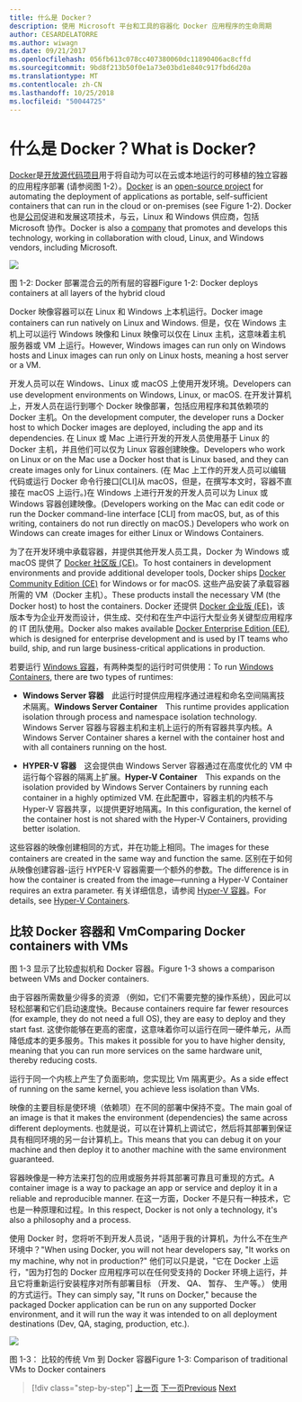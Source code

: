 ```yaml
---
title: 什么是 Docker？
description: 使用 Microsoft 平台和工具的容器化 Docker 应用程序的生命周期
author: CESARDELATORRE
ms.author: wiwagn
ms.date: 09/21/2017
ms.openlocfilehash: 056fb613c078cc407380060dc11890406ac8cffd
ms.sourcegitcommit: 9bd8f213b50f0e1a73e03bd1e840c917fbd6d20a
ms.translationtype: MT
ms.contentlocale: zh-CN
ms.lasthandoff: 10/25/2018
ms.locfileid: "50044725"
---
```

# <a name="what-is-docker"></a><span data-ttu-id="5ac05-103">什么是 Docker？</span><span class="sxs-lookup"><span data-stu-id="5ac05-103">What is Docker?</span></span>

<span data-ttu-id="5ac05-104">[Docker](https://www.docker.com/)是[开放源代码项目](https://github.com/docker/docker)用于将自动为可以在云或本地运行的可移植的独立容器的应用程序部署 (请参阅图 1-2）。</span><span class="sxs-lookup"><span data-stu-id="5ac05-104">[Docker](https://www.docker.com/) is an [open-source project](https://github.com/docker/docker) for automating the deployment of applications as portable, self-sufficient containers that can run in the cloud or on-premises (see Figure 1-2).</span></span> <span data-ttu-id="5ac05-105">Docker 也是[公司](https://www.docker.com/)促进和发展这项技术，与云，Linux 和 Windows 供应商，包括 Microsoft 协作。</span><span class="sxs-lookup"><span data-stu-id="5ac05-105">Docker is also a [company](https://www.docker.com/) that promotes and develops this technology, working in collaboration with cloud, Linux, and Windows vendors, including Microsoft.</span></span>

![](./media/image2.png)

<span data-ttu-id="5ac05-106">图 1-2: Docker 部署混合云的所有层的容器</span><span class="sxs-lookup"><span data-stu-id="5ac05-106">Figure 1-2: Docker deploys containers at all layers of the hybrid cloud</span></span>

<span data-ttu-id="5ac05-107">Docker 映像容器可以在 Linux 和 Windows 上本机运行。</span><span class="sxs-lookup"><span data-stu-id="5ac05-107">Docker image containers can run natively on Linux and Windows.</span></span> <span data-ttu-id="5ac05-108">但是，仅在 Windows 主机上可以运行 Windows 映像和 Linux 映像可以仅在 Linux 主机，这意味着主机服务器或 VM 上运行。</span><span class="sxs-lookup"><span data-stu-id="5ac05-108">However, Windows images can run only on Windows hosts and Linux images can run only on Linux hosts, meaning a host server or a VM.</span></span>

<span data-ttu-id="5ac05-109">开发人员可以在 Windows、Linux 或 macOS 上使用开发环境。</span><span class="sxs-lookup"><span data-stu-id="5ac05-109">Developers can use development environments on Windows, Linux, or macOS.</span></span> <span data-ttu-id="5ac05-110">在开发计算机上，开发人员在运行到哪个 Docker 映像部署，包括应用程序和其依赖项的 Docker 主机。</span><span class="sxs-lookup"><span data-stu-id="5ac05-110">On the development computer, the developer runs a Docker host to which Docker images are deployed, including the app and its dependencies.</span></span> <span data-ttu-id="5ac05-111">在 Linux 或 Mac 上进行开发的开发人员使用基于 Linux 的 Docker 主机，并且他们可以仅为 Linux 容器创建映像。</span><span class="sxs-lookup"><span data-stu-id="5ac05-111">Developers who work on Linux or on the Mac use a Docker host that is Linux based, and they can create images only for Linux containers.</span></span> <span data-ttu-id="5ac05-112">(在 Mac 上工作的开发人员可以编辑代码或运行 Docker 命令行接口\[CLI\]从 macOS，但是，在撰写本文时，容器不直接在 macOS 上运行。)在 Windows 上进行开发的开发人员可以为 Linux 或 Windows 容器创建映像。</span><span class="sxs-lookup"><span data-stu-id="5ac05-112">(Developers working on the Mac can edit code or run the Docker command-line interface \[CLI\] from macOS, but, as of this writing, containers do not run directly on macOS.) Developers who work on Windows can create images for either Linux or Windows Containers.</span></span>

<span data-ttu-id="5ac05-113">为了在开发环境中承载容器，并提供其他开发人员工具，Docker 为 Windows 或 macOS 提供了 [Docker 社区版 (CE)](https://www.docker.com/community-edition)。</span><span class="sxs-lookup"><span data-stu-id="5ac05-113">To host containers in development environments and provide additional developer tools, Docker ships [Docker Community Edition (CE)](https://www.docker.com/community-edition) for Windows or for macOS.</span></span> <span data-ttu-id="5ac05-114">这些产品安装了承载容器所需的 VM（Docker 主机）。</span><span class="sxs-lookup"><span data-stu-id="5ac05-114">These products install the necessary VM (the Docker host) to host the containers.</span></span> <span data-ttu-id="5ac05-115">Docker 还提供 [Docker 企业版 (EE)](https://www.docker.com/enterprise-edition)，该版本专为企业开发而设计，供生成、交付和在生产中运行大型业务关键型应用程序的 IT 团队使用。</span><span class="sxs-lookup"><span data-stu-id="5ac05-115">Docker also makes available [Docker Enterprise Edition (EE)](https://www.docker.com/enterprise-edition), which is designed for enterprise development and is used by IT teams who build, ship, and run large business-critical applications in production.</span></span>

<span data-ttu-id="5ac05-116">若要运行 [Windows 容器](/virtualization/windowscontainers/about/)，有两种类型的运行时可供使用：</span><span class="sxs-lookup"><span data-stu-id="5ac05-116">To run [Windows Containers](/virtualization/windowscontainers/about/), there are two types of runtimes:</span></span>

-   <span data-ttu-id="5ac05-117">**Windows Server 容器** 此运行时提供应用程序通过进程和命名空间隔离技术隔离。</span><span class="sxs-lookup"><span data-stu-id="5ac05-117">**Windows Server Container** This runtime provides application isolation through process and namespace isolation technology.</span></span> <span data-ttu-id="5ac05-118">Windows Server 容器与容器主机和主机上运行的所有容器共享内核。</span><span class="sxs-lookup"><span data-stu-id="5ac05-118">A Windows Server Container shares a kernel with the container host and with all containers running on the host.</span></span>

-   <span data-ttu-id="5ac05-119">**HYPER-V 容器** 这会提供由 Windows Server 容器通过在高度优化的 VM 中运行每个容器的隔离上扩展。</span><span class="sxs-lookup"><span data-stu-id="5ac05-119">**Hyper-V Container** This expands on the isolation provided by Windows Server Containers by running each container in a highly optimized VM.</span></span> <span data-ttu-id="5ac05-120">在此配置中，容器主机的内核不与 Hyper-V 容器共享，以提供更好地隔离。</span><span class="sxs-lookup"><span data-stu-id="5ac05-120">In this configuration, the kernel of the container host is not shared with the Hyper-V Containers, providing better isolation.</span></span>

<span data-ttu-id="5ac05-121">这些容器的映像创建相同的方式，并在功能上相同。</span><span class="sxs-lookup"><span data-stu-id="5ac05-121">The images for these containers are created in the same way and function the same.</span></span> <span data-ttu-id="5ac05-122">区别在于如何从映像创建容器-运行 HYPER-V 容器需要一个额外的参数。</span><span class="sxs-lookup"><span data-stu-id="5ac05-122">The difference is in how the container is created from the image—running a Hyper-V Container requires an extra parameter.</span></span> <span data-ttu-id="5ac05-123">有关详细信息，请参阅 [Hyper-V 容器](/virtualization/windowscontainers/about/)。</span><span class="sxs-lookup"><span data-stu-id="5ac05-123">For details, see [Hyper-V Containers](/virtualization/windowscontainers/about/).</span></span>

## <a name="comparing-docker-containers-with-vms"></a><span data-ttu-id="5ac05-124">比较 Docker 容器和 Vm</span><span class="sxs-lookup"><span data-stu-id="5ac05-124">Comparing Docker containers with VMs</span></span>

<span data-ttu-id="5ac05-125">图 1-3 显示了比较虚拟机和 Docker 容器。</span><span class="sxs-lookup"><span data-stu-id="5ac05-125">Figure 1-3 shows a comparison between VMs and Docker containers.</span></span>

<span data-ttu-id="5ac05-126">由于容器所需数量少得多的资源 （例如，它们不需要完整的操作系统），因此可以轻松部署和它们启动速度快。</span><span class="sxs-lookup"><span data-stu-id="5ac05-126">Because containers require far fewer resources (for example, they do not need a full OS), they are easy to deploy and they start fast.</span></span> <span data-ttu-id="5ac05-127">这使你能够在更高的密度，这意味着你可以运行在同一硬件单元，从而降低成本的更多服务。</span><span class="sxs-lookup"><span data-stu-id="5ac05-127">This makes it possible for you to have higher density, meaning that you can run more services on the same hardware unit, thereby reducing costs.</span></span>

<span data-ttu-id="5ac05-128">运行于同一个内核上产生了负面影响，您实现比 Vm 隔离更少。</span><span class="sxs-lookup"><span data-stu-id="5ac05-128">As a side effect of running on the same kernel, you achieve less isolation than VMs.</span></span>

<span data-ttu-id="5ac05-129">映像的主要目标是使环境（依赖项）在不同的部署中保持不变。</span><span class="sxs-lookup"><span data-stu-id="5ac05-129">The main goal of an image is that it makes the environment (dependencies) the same across different deployments.</span></span> <span data-ttu-id="5ac05-130">也就是说，可以在计算机上调试它，然后将其部署到保证具有相同环境的另一台计算机上。</span><span class="sxs-lookup"><span data-stu-id="5ac05-130">This means that you can debug it on your machine and then deploy it to another machine with the same environment guaranteed.</span></span>

<span data-ttu-id="5ac05-131">容器映像是一种方法来打包的应用或服务并将其部署可靠且可重现的方式。</span><span class="sxs-lookup"><span data-stu-id="5ac05-131">A container image is a way to package an app or service and deploy it in a reliable and reproducible manner.</span></span> <span data-ttu-id="5ac05-132">在这一方面，Docker 不是只有一种技术，它也是一种原理和过程。</span><span class="sxs-lookup"><span data-stu-id="5ac05-132">In this respect, Docker is not only a technology, it's also a philosophy and a process.</span></span>

<span data-ttu-id="5ac05-133">使用 Docker 时，您将听不到开发人员说，"适用于我的计算机，为什么不在生产环境中？"</span><span class="sxs-lookup"><span data-stu-id="5ac05-133">When using Docker, you will not hear developers say, "It works on my machine, why not in production?"</span></span> <span data-ttu-id="5ac05-134">他们可以只是说，"它在 Docker 上运行，"因为打包的 Docker 应用程序可以在任何受支持的 Docker 环境上运行，并且它将重新运行安装程序对所有部署目标 （开发、 QA、 暂存、 生产等。） 使用的方式运行。</span><span class="sxs-lookup"><span data-stu-id="5ac05-134">They can simply say, "It runs on Docker," because the packaged Docker application can be run on any supported Docker environment, and it will run the way it was intended to on all deployment destinations (Dev, QA, staging, production, etc.).</span></span>

![](./media/image3.png)

<span data-ttu-id="5ac05-135">图 1-3： 比较的传统 Vm 到 Docker 容器</span><span class="sxs-lookup"><span data-stu-id="5ac05-135">Figure 1-3: Comparison of traditional VMs to Docker containers</span></span>


>[!div class="step-by-step"]
<span data-ttu-id="5ac05-136">[上一页](index.md)
[下一页](docker-terminology.md)</span><span class="sxs-lookup"><span data-stu-id="5ac05-136">[Previous](index.md)
[Next](docker-terminology.md)</span></span>
